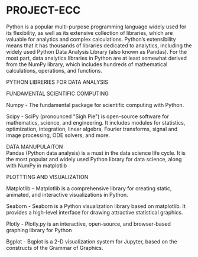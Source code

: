 # PROJECT-ECC
Python is a popular multi-purpose programming language widely used for its flexibility, as well as its extensive collection of libraries, which are valuable for analytics and complex calculations.
Python’s extensibility means that it has thousands of libraries dedicated to analytics, including the widely used Python Data Analysis Library (also known as Pandas).
For the most part, data analytics libraries in Python are at least somewhat derived from the NumPy library, which includes hundreds of mathematical calculations, operations, and functions.

PYTHON LIBRERIES FOR DATA ANALYSIS

FUNDAMENTAL SCIENTIFIC COMPUTING

Numpy - The fundamental package for scientific computing with Python.

Scipy - SciPy (pronounced "Sigh Pie") is open-source software for mathematics, science, and engineering. 
        It includes modules for statistics, optimization, integration, linear algebra, Fourier transforms, signal and image processing, ODE solvers, and more.
        
DATA MANUPULAITON         
Pandas (Python data analysis) is a must in the data science life cycle. It is the most popular and widely used Python library for data science, along with NumPy in matplotlib

PLOTTTING AND VISUALIZATION

Matplotlib – Matplotlib is a comprehensive library for creating static, animated, and interactive visualizations in Python.

Seaborn - Seaborn is a Python visualization library based on matplotlib. It provides a high-level interface for drawing attractive statistical graphics.

Plotly - Plotly.py is an interactive, open-source, and browser-based graphing library for Python

Bgplot - Bqplot is a 2-D visualization system for Jupyter, based on the constructs of the Grammar of Graphics.
